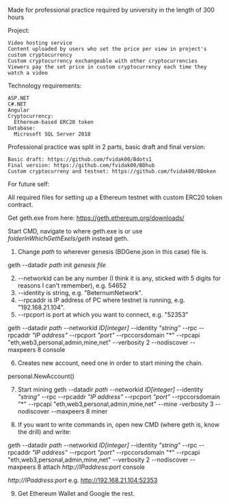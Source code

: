 Made for professional practice required by university in the length of 300 hours

Project:

    Video hosting service
    Content uploaded by users who set the price per view in project's custom cryptocurrency
    Custom cryptocurrency exchangeable with other cryptocurrencies
    Viewers pay the set price in custom cryptocurrency each time they watch a video

Technology requirements:

    ASP.NET
    C#.NET
    Angular
    Cryptocurrency:
      Ethereum-based ERC20 token
    Database:
      Microsoft SQL Server 2018

Professional practice was split in 2 parts, basic draft and final version:

    Basic draft: https://github.com/fvidak00/Bdots1
    Final version: https://github.com/fvidak00/BDhub
    Custom cryptocurreny and testnet: https://github.com/fvidak00/BDoken




For future self:

All required files for setting up a Ethereum testnet with custom ERC20 token contract.

Get geth.exe from here: https://geth.ethereum.org/downloads/

Start CMD, navigate to where geth.exe is or use <i>folderInWhichGethExeIs/geth</i> instead geth.

1) Change <i>path</i> to wherever genesis (BDGene.json in this case) file is.

geth --datadir <i>path</i> init <i>genesis file</i>

2) --networkid can be any number (I think it is any, sticked with 5 digits for reasons I can't remember), e.g. 54652
3) --identity is string, e.g. "BeternumNetwork".
4) --rpcaddr is IP address of PC where testnet is running, e.g. "192.168.21.104".
5) --rpcport is port at which you want to connect, e.g. "52353"

geth --datadir <i>path</i> --networkid <i>ID[integer]</i> --identity <i>"string"</i> --rpc --rpcaddr <i>"IP address"</i> --rpcport <i>"port"</i> --rpccorsdomain "*" --rpcapi "eth,web3,personal,admin,mine,net" --verbosity 2 --nodiscover --maxpeers 8 console

6) Creates new account, need one in order to start mining the chain.

personal.NewAccount()

7) Start mining
geth --datadir <i>path</i> --networkid <i>ID[integer]</i> --identity <i>"string"</i> --rpc --rpcaddr <i>"IP address"</i> --rpcport <i>"port"</i> --rpccorsdomain "*" --rpcapi "eth,web3,personal,admin,mine,net" --mine -verbosity 3 --nodiscover --maxpeers 8 miner

8) If you want to write commands in, open new CMD (where geth is, know the drill) and write:

geth --datadir <i>path</i> --networkid <i>ID[integer]</i> --identity <i>"string"</i> --rpc --rpcaddr <i>"IP address"</i> --rpcport <i>"port"</i> --rpccorsdomain "*" --rpcapi "eth,web3,personal,admin,mine,net" --verbosity 2 --nodiscover --maxpeers 8 attach <i>http://IPaddress:port</i> console

<i>http://IPaddress:port</i> e.g. http://192.168.21.104:52353

9) Get Ethereum Wallet and Google the rest.
